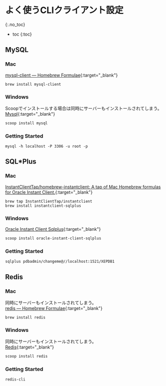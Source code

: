 # よく使うCLIクライアント設定
{:.no_toc}

* toc
{:toc}

## MySQL

### Mac
[mysql-client — Homebrew Formulae](https://formulae.brew.sh/formula/mysql-client){:target="_blank"}
```shell
brew install mysql-client
```

### Windows
Scoopでインストールする場合は同時にサーバーもインストールされてしまう。  
[Mysql](https://bjansen.github.io/scoop-apps/main/mysql/){:target="_blank"}
```powershell
scoop install mysql
```

### Getting Started
```shell
mysql -h localhost -P 3306 -u root -p
```

## SQL*Plus

### Mac
[InstantClientTap/homebrew-instantclient: A tap of Mac Homebrew formulas for Oracle Instant Client.](https://github.com/InstantClientTap/homebrew-instantclient){:target="_blank"}
```shell
brew tap InstantClientTap/instantclient
brew install instantclient-sqlplus
```

### Windows
[Oracle Instant Client Sqlplus](https://bjansen.github.io/scoop-apps/main/oracle-instant-client-sqlplus/){:target="_blank"}
```powershell
scoop install oracle-instant-client-sqlplus
```

### Getting Started
```shell
sqlplus pdbadmin/changeme@//localhost:1521/XEPDB1
```

## Redis

### Mac
同時にサーバーもインストールされてしまう。  
[redis — Homebrew Formulae](https://formulae.brew.sh/formula/redis){:target="_blank"}
```shell
brew install redis
```

### Windows
同時にサーバーもインストールされてしまう。  
[Redis](https://bjansen.github.io/scoop-apps/main/redis/){:target="_blank"}
```powershell
scoop install redis
```

### Getting Started
```shell
redis-cli
```
